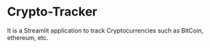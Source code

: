 # Crypto-Tracker

It is a Streamlit application to track Cryptocurrencies such as BitCoin, ethereum, etc.
